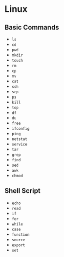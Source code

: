 # Linux

## Basic Commands

- `ls`
- `cd`
- `pwd`
- `mkdir`
- `touch`
- `rm`
- `cp`
- `mv`
- `cat`
- `ssh`
- `scp`
- `ps`
- `kill`
- `top`
- `df`
- `du`
- `free`
- `ifconfig`
- `ping`
- `netstat`
- `service`
- `tar`
- `grep`
- `find`
- `sed`
- `awk`
- `chmod`

## Shell Script

- `echo`
- `read`
- `if`
- `for`
- `while`
- `case`
- `function`
- `source`
- `export`
- `set`
